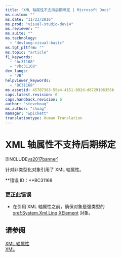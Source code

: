 ```yaml
---
title: "XML 轴属性不支持后期绑定 | Microsoft Docs"
ms.custom: ""
ms.date: "11/23/2016"
ms.prod: "visual-studio-dev14"
ms.reviewer: ""
ms.suite: ""
ms.technology: 
  - "devlang-visual-basic"
ms.tgt_pltfrm: ""
ms.topic: "article"
f1_keywords: 
  - "bc31168"
  - "vbc31168"
dev_langs: 
  - "VB"
helpviewer_keywords: 
  - "BC31168"
ms.assetid: 45707363-55e4-4151-892d-d8729106355b
caps.latest.revision: 6
caps.handback.revision: 6
author: "stevehoag"
ms.author: "shoag"
manager: "wpickett"
translationtype: Human Translation
---
```

# XML 轴属性不支持后期绑定
[!INCLUDE[vs2017banner](../../../csharp/includes/vs2017banner.md)]

针对非类型化对象引用了 XML 轴属性。  
  
 **错误 ID：**BC31168  
  
### 更正此错误  
  
-   在引用 XML 轴属性之前，确保对象是强类型的 <xref:System.Xml.Linq.XElement> 对象。  
  
## 请参阅  
 [XML 轴属性](../../../visual-basic/language-reference/xml-axis/xml-axis-properties.md)   
 [XML](../../../visual-basic/programming-guide/language-features/xml/index.md)